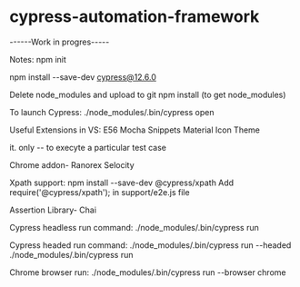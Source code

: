 # cypress-automation-framework

------Work in progres-----

Notes:
npm init

npm install --save-dev cypress@12.6.0

Delete node_modules and upload to git
npm install (to get node_modules)

To launch Cypress:
./node_modules/.bin/cypress open

Useful Extensions in VS:
E56 Mocha Snippets
Material Icon Theme

it. only -- to execyte a particular test case


Chrome addon- Ranorex Selocity

Xpath support:
npm install --save-dev @cypress/xpath 
Add require('@cypress/xpath'); in support/e2e.js file

Assertion Library- Chai

Cypress headless run command:
./node_modules/.bin/cypress run

Cypress headed run command:
./node_modules/.bin/cypress run --headed
./node_modules/.bin/cypress run

Chrome browser run:
./node_modules/.bin/cypress run --browser chrome
